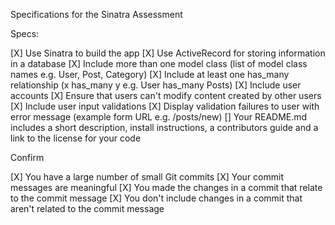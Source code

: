 Specifications for the Sinatra Assessment

Specs:

[X] Use Sinatra to build the app
[X] Use ActiveRecord for storing information in a database
[X] Include more than one model class (list of model class names e.g. User, Post, Category)
[X] Include at least one has_many relationship (x has_many y e.g. User has_many Posts)
[X] Include user accounts
[X] Ensure that users can't modify content created by other users
[X] Include user input validations
[X] Display validation failures to user with error message (example form URL e.g. /posts/new)
[] Your README.md includes a short description, install instructions, a contributors guide and a link to the license for your code

Confirm

[X] You have a large number of small Git commits
[X] Your commit messages are meaningful
[X] You made the changes in a commit that relate to the commit message
[X] You don't include changes in a commit that aren't related to the commit message
